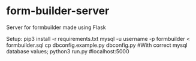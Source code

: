 # form-builder-server
Server for formbuilder made using Flask

Setup:
pip3 install -r requirements.txt
mysql -u username -p formbuilder < formbuilder.sql
cp dbconfig.example.py dbconfig.py #With correct mysql database values;
python3 run.py #localhost:5000
